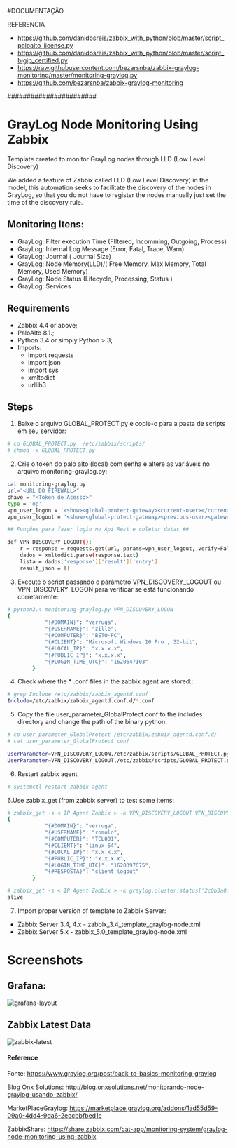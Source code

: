 

#DOCUMENTAÇÃO

REFERENCIA
- https://github.com/danidosreis/zabbix_with_python/blob/master/script_paloalto_license.py
- https://github.com/danidosreis/zabbix_with_python/blob/master/script_bigip_certified.py
- https://raw.githubusercontent.com/bezarsnba/zabbix-graylog-monitoring/master/monitoring-graylog.py
- https://github.com/bezarsnba/zabbix-graylog-monitoring


#######################
# GrayLog Node Monitoring Using Zabbix

Template created to monitor GrayLog nodes through LLD (Low Level Discovery)

We added a feature of Zabbix called LLD (Low Level Discovery) in the model, this automation seeks to facilitate the discovery of the nodes in GrayLog, so that you do not have to register the nodes manually just set the time of the discovery rule.

## Monitoring Itens:

* GrayLog: Filter execution Time (FIltered, Incomming, Outgoing, Process)
* GrayLog: Internal Log Message (Error, Fatal, Trace, Warn)
* GrayLog: Journal ( Journal Size)
* GrayLog: Node Memory(LLD)/( Free Memory, Max Memory, Total Memory, Used Memory)
* GrayLog: Node Status (Lifecycle, Processing, Status )
* GrayLog: Services


## Requirements

- Zabbix 4.4 or above;
- PaloAlto 8.1.;
- Python 3.4 or simply Python > 3;
- Imports:
    - import requests
    - import json
    - import sys
    - xmltodict
    - urllib3


## Steps

1. Baixe o arquivo GLOBAL_PROTECT.py e copie-o para a pasta de scripts em seu servidor:

```bash
# cp GLOBAL_PROTECT.py  /etc/zabbix/scripts/
# chmod +x GLOBAL_PROTECT.py
```

2. Crie o token do palo alto (local) com senha e altere as variáveis ​​no arquivo monitoring-graylog.py:

```bash
cat monitoring-graylog.py
url="<URL DO FIREWALL>"
chave = "<Token de Acesso>"
type = 'op'
vpn_user_logon = '<show><global-protect-gateway><current-user></current-user></global-protect-gateway></show>'
vpn_user_logout = '<show><global-protect-gateway><previous-user><gateway>GP-GATEWAY</gateway></previous-user></global-protect-gateway></show>'

## Funções para fazer login no Api Rest e coletar datas ##

def VPN_DISCOVERY_LOGOUT():
    r = response = requests.get(url, params=vpn_user_logout, verify=False)
    dados = xmltodict.parse(response.text)
    lista = dados['response']['result']['entry']
    result_json = []

```

3. Execute o script passando o parâmetro VPN_DISCOVERY_LOGOUT ou VPN_DISCOVERY_LOGON para verificar se está funcionando corretamente:

```bash
# python3.4 monitoring-graylog.py VPN_DISCOVERY_LOGON
{
            "{#DOMAIN}": "verruga",
            "{#USERNAME}": "zille",
            "{#COMPUTER}": "BETO-PC",
            "{#CLIENT}": "Microsoft Windows 10 Pro , 32-bit",
            "{#LOCAL_IP}": "x.x.x.x",
            "{#PUBLIC_IP}": "x.x.x.x",
            "{#LOGIN_TIME_UTC}": "1620647103"
        }
```

4. Check where the * .conf files in the zabbix agent are stored::

```bash
# grep Include /etc/zabbix/zabbix_agentd.conf
Include=/etc/zabbix/zabbix_agentd.conf.d/*.conf
```
5. Copy the file user_parameter_GlobalProtect.conf to the includes directory and change the path of the binary python:

```bash
# cp user_parameter_GlobalProtect /etc/zabbix/zabbix_agentd.conf.d/
# cat user_parameter_GlobalProtect.conf

UserParameter=VPN_DISCOVERY_LOGON,/etc/zabbix/scripts/GLOBAL_PROTECT.py VPN_DISCOVERY_LOGON
UserParameter=VPN_DISCOVERY_LOGOUT,/etc/zabbix/scripts/GLOBAL_PROTECT.py VPN_DISCOVERY_LOGOUT

```
6. Restart zabbix agent

```bash
# systemctl restart zabbix-agent
```

6.Use zabbix_get (from zabbix server) to test some items:

```bash
# zabbix_get -s < IP Agent Zabbix > -k VPN_DISCOVERY_LOGOUT VPN_DISCOVERY_LOGOUT
{
            "{#DOMAIN}": "verruga",
            "{#USERNAME}": "romulo",
            "{#COMPUTER}": "TEL001",
            "{#CLIENT}": "linux-64",
            "{#LOCAL_IP}": "x.x.x.x",
            "{#PUBLIC_IP}": "x.x.x.x",
            "{#LOGIN_TIME_UTC}": "1620397675",
            "{#RESPOSTA}": "client logout"
        }

# zabbix_get -s < IP Agent Zabbix > -k graylog.cluster.status['2c0b3a0d-d8ff-4b20-ba8d-0e8330f0ab2e',lb_status]
alive
```

7. Import proper version of template to Zabbix Server:
- Zabbix Server 3.4, 4.x - zabbix_3.4_template_graylog-node.xml
- Zabbix Server 5.x - zabbix_5.0_template_graylog-node.xml

# Screenshots

## Grafana:

![grafana-layout]( screenshot/grafana-screenshot.png)

## Zabbix Latest Data

![zabbix-latest](screenshot/zabbix-latest.png)


#### Reference
Fonte: https://www.graylog.org/post/back-to-basics-monitoring-graylog

Blog Onx Solutions: http://blog.onxsolutions.net/monitorando-node-graylog-usando-zabbix/

MarketPlaceGraylog: https://marketplace.graylog.org/addons/1ad55d59-09a0-4dd4-9da6-2eccbbfbed1e

ZabbixShare: https://share.zabbix.com/cat-app/monitoring-system/graylog-node-monitoring-using-zabbix
